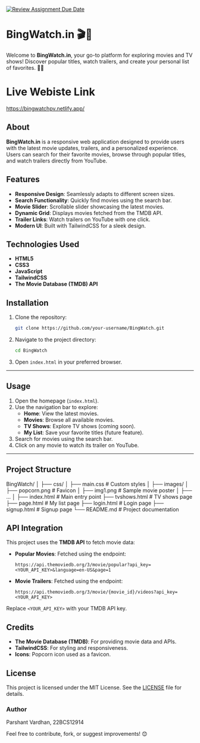 
[![Review Assignment Due Date](https://classroom.github.com/assets/deadline-readme-button-22041afd0340ce965d47ae6ef1cefeee28c7c493a6346c4f15d667ab976d596c.svg)](https://classroom.github.com/a/rwLBS1RX)
# BingWatch.in 🎬🍿

Welcome to **BingWatch.in**, your go-to platform for exploring movies and TV shows! Discover popular titles, watch trailers, and create your personal list of favorites. 🎥✨

# Live Webiste Link
   https://bingwatchpv.netlify.app/


## About

**BingWatch.in** is a responsive web application designed to provide users with the latest movie updates, trailers, and a personalized experience. Users can search for their favorite movies, browse through popular titles, and watch trailers directly from YouTube.

## Features

- **Responsive Design**: Seamlessly adapts to different screen sizes.
- **Search Functionality**: Quickly find movies using the search bar.
- **Movie Slider**: Scrollable slider showcasing the latest movies.
- **Dynamic Grid**: Displays movies fetched from the TMDB API.
- **Trailer Links**: Watch trailers on YouTube with one click.
- **Modern UI**: Built with TailwindCSS for a sleek design.

## Technologies Used

- **HTML5**
- **CSS3**
- **JavaScript**
- **TailwindCSS**
- **The Movie Database (TMDB) API**

## Installation

1. Clone the repository:
   ```bash
   git clone https://github.com/your-username/BingWatch.git
   ```
2. Navigate to the project directory:
   ```bash
   cd BingWatch
   ```
3. Open `index.html` in your preferred browser.

---

## Usage

1. Open the homepage (`index.html`).
2. Use the navigation bar to explore:
   - **Home**: View the latest movies.
   - **Movies**: Browse all available movies.
   - **TV Shows**: Explore TV shows (coming soon).
   - **My List**: Save your favorite titles (future feature).
3. Search for movies using the search bar.
4. Click on any movie to watch its trailer on YouTube.

---

## Project Structure

BingWatch/
│
├── css/
│   ├── main.css          # Custom styles
│
├── images/
│   ├── popcorn.png       # Favicon
│   ├── img1.png          # Sample movie poster
│   ├── ...
│
├── index.html            # Main entry point
├── tvshows.html          # TV shows page
├── page.html             # My list page
├── login.html            # Login page
├── signup.html           # Signup page
└── README.md             # Project documentation


## API Integration

This project uses the **TMDB API** to fetch movie data:

- **Popular Movies**: Fetched using the endpoint:
  ```
  https://api.themoviedb.org/3/movie/popular?api_key=<YOUR_API_KEY>&language=en-US&page=1
  ```
- **Movie Trailers**: Fetched using the endpoint:
  ```
  https://api.themoviedb.org/3/movie/{movie_id}/videos?api_key=<YOUR_API_KEY>
  ```

Replace `<YOUR_API_KEY>` with your TMDB API key.

## Credits

- **The Movie Database (TMDB)**: For providing movie data and APIs.
- **TailwindCSS**: For styling and responsiveness.
- **Icons**: Popcorn icon used as a favicon.
## License

This project is licensed under the MIT License. See the [LICENSE](LICENSE) file for details.


### Author

Parshant Vardhan, 22BCS12914

Feel free to contribute, fork, or suggest improvements! 😊
